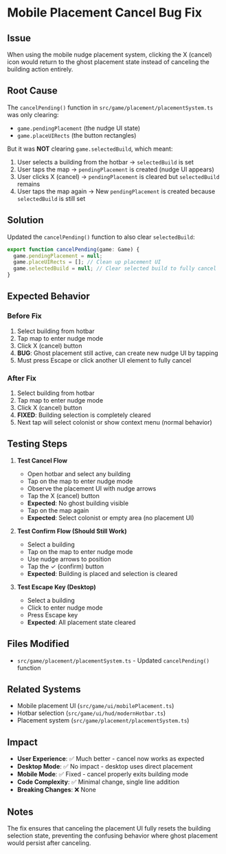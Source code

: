 # Mobile Placement Cancel Bug Fix

## Issue
When using the mobile nudge placement system, clicking the X (cancel) icon would return to the ghost placement state instead of canceling the building action entirely.

## Root Cause
The `cancelPending()` function in `src/game/placement/placementSystem.ts` was only clearing:
- `game.pendingPlacement` (the nudge UI state)
- `game.placeUIRects` (the button rectangles)

But it was **NOT** clearing `game.selectedBuild`, which meant:
1. User selects a building from the hotbar → `selectedBuild` is set
2. User taps the map → `pendingPlacement` is created (nudge UI appears)
3. User clicks X (cancel) → `pendingPlacement` is cleared but `selectedBuild` remains
4. User taps the map again → New `pendingPlacement` is created because `selectedBuild` is still set

## Solution
Updated the `cancelPending()` function to also clear `selectedBuild`:

```typescript
export function cancelPending(game: Game) { 
  game.pendingPlacement = null; 
  game.placeUIRects = []; // Clean up placement UI
  game.selectedBuild = null; // Clear selected build to fully cancel
}
```

## Expected Behavior

### Before Fix
1. Select building from hotbar
2. Tap map to enter nudge mode
3. Click X (cancel) button
4. **BUG**: Ghost placement still active, can create new nudge UI by tapping
5. Must press Escape or click another UI element to fully cancel

### After Fix
1. Select building from hotbar
2. Tap map to enter nudge mode
3. Click X (cancel) button
4. **FIXED**: Building selection is completely cleared
5. Next tap will select colonist or show context menu (normal behavior)

## Testing Steps

1. **Test Cancel Flow**
   - Open hotbar and select any building
   - Tap on the map to enter nudge mode
   - Observe the placement UI with nudge arrows
   - Tap the X (cancel) button
   - **Expected**: No ghost building visible
   - Tap on the map again
   - **Expected**: Select colonist or empty area (no placement UI)

2. **Test Confirm Flow (Should Still Work)**
   - Select a building
   - Tap on the map to enter nudge mode
   - Use nudge arrows to position
   - Tap the ✓ (confirm) button
   - **Expected**: Building is placed and selection is cleared

3. **Test Escape Key (Desktop)**
   - Select a building
   - Click to enter nudge mode
   - Press Escape key
   - **Expected**: All placement state cleared

## Files Modified
- `src/game/placement/placementSystem.ts` - Updated `cancelPending()` function

## Related Systems
- Mobile placement UI (`src/game/ui/mobilePlacement.ts`)
- Hotbar selection (`src/game/ui/hud/modernHotbar.ts`)
- Placement system (`src/game/placement/placementSystem.ts`)

## Impact
- **User Experience**: ✅ Much better - cancel now works as expected
- **Desktop Mode**: ✅ No impact - desktop uses direct placement
- **Mobile Mode**: ✅ Fixed - cancel properly exits building mode
- **Code Complexity**: ✅ Minimal change, single line addition
- **Breaking Changes**: ❌ None

## Notes
The fix ensures that canceling the placement UI fully resets the building selection state, preventing the confusing behavior where ghost placement would persist after canceling.
